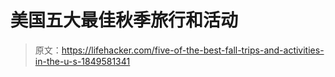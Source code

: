 # 美国五大最佳秋季旅行和活动

> 原文：<https://lifehacker.com/five-of-the-best-fall-trips-and-activities-in-the-u-s-1849581341>